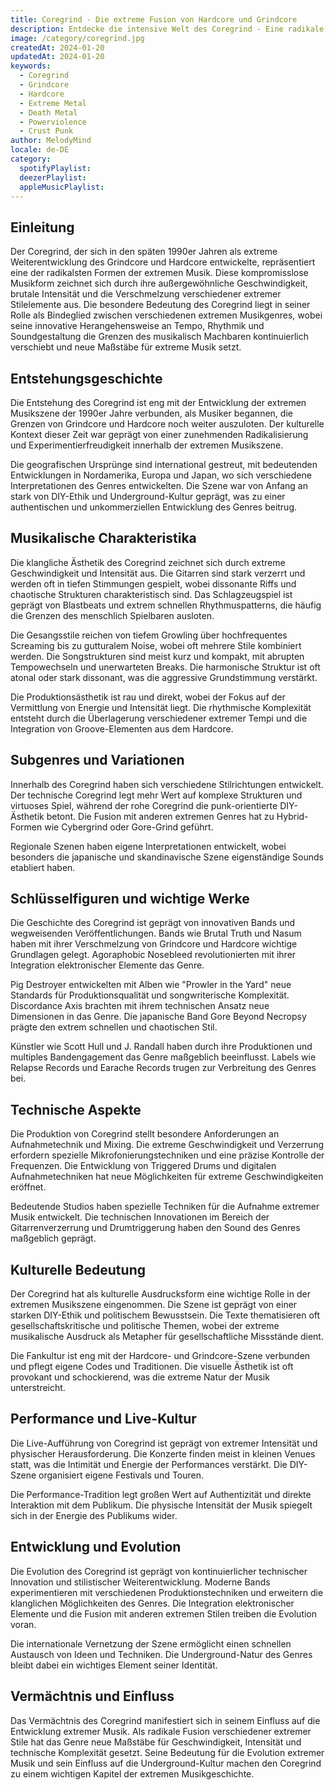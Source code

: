```yaml
---
title: Coregrind - Die extreme Fusion von Hardcore und Grindcore
description: Entdecke die intensive Welt des Coregrind - Eine radikale Verschmelzung extremer Musikstile
image: /category/coregrind.jpg
createdAt: 2024-01-20
updatedAt: 2024-01-20
keywords:
  - Coregrind
  - Grindcore
  - Hardcore
  - Extreme Metal
  - Death Metal
  - Powerviolence
  - Crust Punk
author: MelodyMind
locale: de-DE
category:
  spotifyPlaylist: 
  deezerPlaylist: 
  appleMusicPlaylist: 
---
```


## Einleitung

Der Coregrind, der sich in den späten 1990er Jahren als extreme Weiterentwicklung des Grindcore und Hardcore entwickelte, repräsentiert eine der radikalsten Formen der extremen Musik. Diese kompromisslose Musikform zeichnet sich durch ihre außergewöhnliche Geschwindigkeit, brutale Intensität und die Verschmelzung verschiedener extremer Stilelemente aus. Die besondere Bedeutung des Coregrind liegt in seiner Rolle als Bindeglied zwischen verschiedenen extremen Musikgenres, wobei seine innovative Herangehensweise an Tempo, Rhythmik und Soundgestaltung die Grenzen des musikalisch Machbaren kontinuierlich verschiebt und neue Maßstäbe für extreme Musik setzt.

## Entstehungsgeschichte

Die Entstehung des Coregrind ist eng mit der Entwicklung der extremen Musikszene der 1990er Jahre verbunden, als Musiker begannen, die Grenzen von Grindcore und Hardcore noch weiter auszuloten. Der kulturelle Kontext dieser Zeit war geprägt von einer zunehmenden Radikalisierung und Experimentierfreudigkeit innerhalb der extremen Musikszene.

Die geografischen Ursprünge sind international gestreut, mit bedeutenden Entwicklungen in Nordamerika, Europa und Japan, wo sich verschiedene Interpretationen des Genres entwickelten. Die Szene war von Anfang an stark von DIY-Ethik und Underground-Kultur geprägt, was zu einer authentischen und unkommerziellen Entwicklung des Genres beitrug.

## Musikalische Charakteristika

Die klangliche Ästhetik des Coregrind zeichnet sich durch extreme Geschwindigkeit und Intensität aus. Die Gitarren sind stark verzerrt und werden oft in tiefen Stimmungen gespielt, wobei dissonante Riffs und chaotische Strukturen charakteristisch sind. Das Schlagzeugspiel ist geprägt von Blastbeats und extrem schnellen Rhythmuspatterns, die häufig die Grenzen des menschlich Spielbaren ausloten.

Die Gesangsstile reichen von tiefem Growling über hochfrequentes Screaming bis zu gutturalem Noise, wobei oft mehrere Stile kombiniert werden. Die Songstrukturen sind meist kurz und kompakt, mit abrupten Tempowechseln und unerwarteten Breaks. Die harmonische Struktur ist oft atonal oder stark dissonant, was die aggressive Grundstimmung verstärkt.

Die Produktionsästhetik ist rau und direkt, wobei der Fokus auf der Vermittlung von Energie und Intensität liegt. Die rhythmische Komplexität entsteht durch die Überlagerung verschiedener extremer Tempi und die Integration von Groove-Elementen aus dem Hardcore.

## Subgenres und Variationen

Innerhalb des Coregrind haben sich verschiedene Stilrichtungen entwickelt. Der technische Coregrind legt mehr Wert auf komplexe Strukturen und virtuoses Spiel, während der rohe Coregrind die punk-orientierte DIY-Ästhetik betont. Die Fusion mit anderen extremen Genres hat zu Hybrid-Formen wie Cybergrind oder Gore-Grind geführt.

Regionale Szenen haben eigene Interpretationen entwickelt, wobei besonders die japanische und skandinavische Szene eigenständige Sounds etabliert haben.

## Schlüsselfiguren und wichtige Werke

Die Geschichte des Coregrind ist geprägt von innovativen Bands und wegweisenden Veröffentlichungen. Bands wie Brutal Truth und Nasum haben mit ihrer Verschmelzung von Grindcore und Hardcore wichtige Grundlagen gelegt. Agoraphobic Nosebleed revolutionierten mit ihrer Integration elektronischer Elemente das Genre.

Pig Destroyer entwickelten mit Alben wie "Prowler in the Yard" neue Standards für Produktionsqualität und songwriterische Komplexität. Discordance Axis brachten mit ihrem technischen Ansatz neue Dimensionen in das Genre. Die japanische Band Gore Beyond Necropsy prägte den extrem schnellen und chaotischen Stil.

Künstler wie Scott Hull und J. Randall haben durch ihre Produktionen und multiples Bandengagement das Genre maßgeblich beeinflusst. Labels wie Relapse Records und Earache Records trugen zur Verbreitung des Genres bei.

## Technische Aspekte

Die Produktion von Coregrind stellt besondere Anforderungen an Aufnahmetechnik und Mixing. Die extreme Geschwindigkeit und Verzerrung erfordern spezielle Mikrofonierungstechniken und eine präzise Kontrolle der Frequenzen. Die Entwicklung von Triggered Drums und digitalen Aufnahmetechniken hat neue Möglichkeiten für extreme Geschwindigkeiten eröffnet.

Bedeutende Studios haben spezielle Techniken für die Aufnahme extremer Musik entwickelt. Die technischen Innovationen im Bereich der Gitarrenverzerrung und Drumtriggerung haben den Sound des Genres maßgeblich geprägt.

## Kulturelle Bedeutung

Der Coregrind hat als kulturelle Ausdrucksform eine wichtige Rolle in der extremen Musikszene eingenommen. Die Szene ist geprägt von einer starken DIY-Ethik und politischem Bewusstsein. Die Texte thematisieren oft gesellschaftskritische und politische Themen, wobei der extreme musikalische Ausdruck als Metapher für gesellschaftliche Missstände dient.

Die Fankultur ist eng mit der Hardcore- und Grindcore-Szene verbunden und pflegt eigene Codes und Traditionen. Die visuelle Ästhetik ist oft provokant und schockierend, was die extreme Natur der Musik unterstreicht.

## Performance und Live-Kultur

Die Live-Aufführung von Coregrind ist geprägt von extremer Intensität und physischer Herausforderung. Die Konzerte finden meist in kleinen Venues statt, was die Intimität und Energie der Performances verstärkt. Die DIY-Szene organisiert eigene Festivals und Touren.

Die Performance-Tradition legt großen Wert auf Authentizität und direkte Interaktion mit dem Publikum. Die physische Intensität der Musik spiegelt sich in der Energie des Publikums wider.

## Entwicklung und Evolution

Die Evolution des Coregrind ist geprägt von kontinuierlicher technischer Innovation und stilistischer Weiterentwicklung. Moderne Bands experimentieren mit verschiedenen Produktionstechniken und erweitern die klanglichen Möglichkeiten des Genres. Die Integration elektronischer Elemente und die Fusion mit anderen extremen Stilen treiben die Evolution voran.

Die internationale Vernetzung der Szene ermöglicht einen schnellen Austausch von Ideen und Techniken. Die Underground-Natur des Genres bleibt dabei ein wichtiges Element seiner Identität.

## Vermächtnis und Einfluss

Das Vermächtnis des Coregrind manifestiert sich in seinem Einfluss auf die Entwicklung extremer Musik. Als radikale Fusion verschiedener extremer Stile hat das Genre neue Maßstäbe für Geschwindigkeit, Intensität und technische Komplexität gesetzt. Seine Bedeutung für die Evolution extremer Musik und sein Einfluss auf die Underground-Kultur machen den Coregrind zu einem wichtigen Kapitel der extremen Musikgeschichte.
